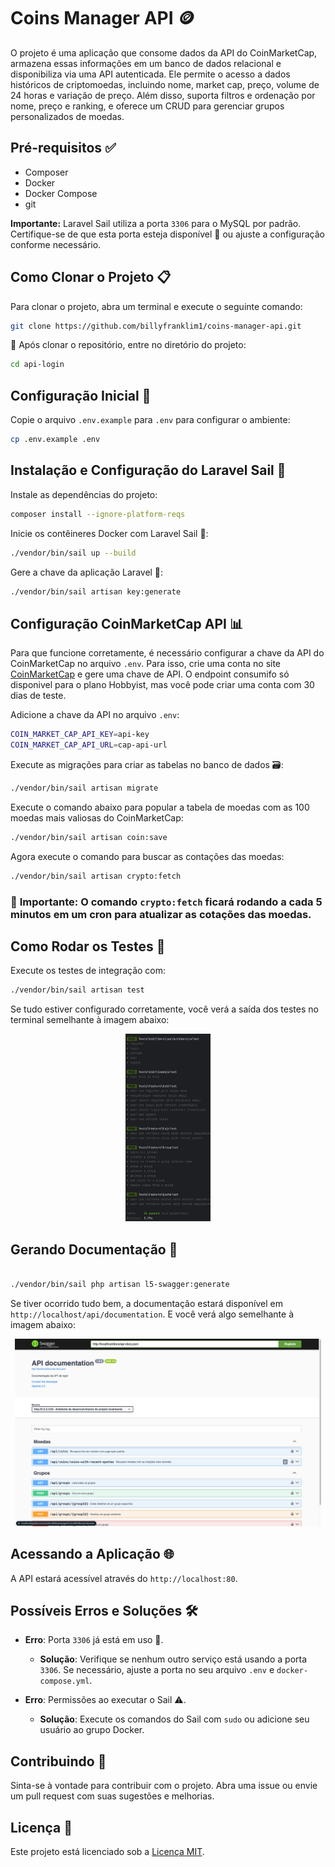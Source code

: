 # Coins Manager API 🪙

O projeto é uma aplicação que consome dados da API do CoinMarketCap, armazena essas informações em um banco de dados relacional e disponibiliza via uma API autenticada. Ele permite o acesso a dados históricos de criptomoedas, incluindo nome, market cap, preço, volume de 24 horas e variação de preço. Além disso, suporta filtros e ordenação por nome, preço e ranking, e oferece um CRUD para gerenciar grupos personalizados de moedas.

## Pré-requisitos ✅

- Composer
- Docker
- Docker Compose
- git

**Importante:** Laravel Sail utiliza a porta `3306` para o MySQL por padrão. Certifique-se de que esta porta esteja disponível 🚦 ou ajuste a configuração conforme necessário.

## Como Clonar o Projeto 📋

Para clonar o projeto, abra um terminal e execute o seguinte comando:

```bash
git clone https://github.com/billyfranklim1/coins-manager-api.git
```

🎉 Após clonar o repositório, entre no diretório do projeto:

```bash
cd api-login
```

## Configuração Inicial 🔧

Copie o arquivo `.env.example` para `.env` para configurar o ambiente:

```bash
cp .env.example .env
```

## Instalação e Configuração do Laravel Sail 🚀

Instale as dependências do projeto:

```bash
composer install --ignore-platform-reqs
```

Inicie os contêineres Docker com Laravel Sail 🐳:

```bash
./vendor/bin/sail up --build
```

Gere a chave da aplicação Laravel 🔑:

```bash
./vendor/bin/sail artisan key:generate
```

## Configuração CoinMarketCap API 📊

Para que funcione corretamente, é necessário configurar a chave da API do CoinMarketCap no arquivo `.env`. Para isso, crie uma conta no site [CoinMarketCap](https://coinmarketcap.com/api/) e gere uma chave de API. O endpoint consumifo só disponivel para o plano Hobbyist, mas você pode criar uma conta com 30 dias de teste.

Adicione a chave da API no arquivo `.env`:

```bash
COIN_MARKET_CAP_API_KEY=api-key
COIN_MARKET_CAP_API_URL=cap-api-url
```

Execute as migrações para criar as tabelas no banco de dados 🗃️:

```bash
./vendor/bin/sail artisan migrate
```

Execute o comando abaixo para popular a tabela de moedas com as 100 moedas mais valiosas do CoinMarketCap:

```bash
./vendor/bin/sail artisan coin:save
```

Agora execute o comando para buscar as contações das moedas:

```bash
./vendor/bin/sail artisan crypto:fetch
```

### 🚨 **Importante:** O comando `crypto:fetch` ficará rodando a cada 5 minutos em um cron para atualizar as cotações das moedas.

## Como Rodar os Testes 🧪

Execute os testes de integração com:

```bash
./vendor/bin/sail artisan test
```

Se tudo estiver configurado corretamente, você verá a saída dos testes no terminal semelhante à imagem abaixo:
<p align="center">
  <img src="public/tests.png" alt="Testes" height="300">
</p>

## Gerando Documentação 📄

```bash

./vendor/bin/sail php artisan l5-swagger:generate

```


Se tiver ocorrido tudo bem, a documentação estará disponível em `http://localhost/api/documentation`. E você verá algo semelhante à imagem abaixo:

<p align="center">

  <img src="public/doc.png" alt="Swagger" height="300">

</p>

## Acessando a Aplicação 🌐

A API estará acessível através do `http://localhost:80`.


## Possíveis Erros e Soluções 🛠️

- **Erro**: Porta `3306` já está em uso 🚫.
    - **Solução**: Verifique se nenhum outro serviço está usando a porta `3306`. Se necessário, ajuste a porta no seu arquivo `.env` e `docker-compose.yml`.

- **Erro**: Permissões ao executar o Sail ⚠️.
    - **Solução**: Execute os comandos do Sail com `sudo` ou adicione seu usuário ao grupo Docker.

## Contribuindo 🤝

Sinta-se à vontade para contribuir com o projeto. Abra uma issue ou envie um pull request com suas sugestões e melhorias.

## Licença 📝

Este projeto está licenciado sob a [Licença MIT](LICENSE).
